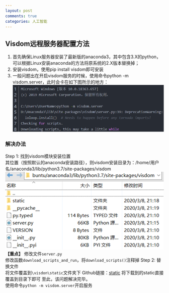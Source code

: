 ```yaml
---
layout: post
comments: true
categories: 人工智能
---
```

## Visdom远程服务器配置方法
1. 首先确保Linux服务器安装了最新版的anaconda3，其中包含3.X的python，可以根据Linux安装anaconda的方法将原系统的2.X版本替换掉；
2. 安装visdom，使用pip install visdom即可安装
3. 一般问题出在开启visdom服务的时候，使用命令python -m visdom.server，此时会卡在如下图所示的地方：
![输入图片描述](2020-03-10-Visdom%E8%BF%9C%E7%A8%8B%E6%9C%8D%E5%8A%A1%E5%99%A8%E9%85%8D%E7%BD%AE%E6%96%B9%E6%B3%95_md_files/1.png?v=1&type=image)
### 解决办法
Step 1: 找到visdom模块安装位置  
其位置（按照默认的anaconda安装路径），则visdom安装目录为：/home/用户名/anaconda3/lib/python3.7/site-packages/visdom
![输入图片描述](2020-03-10-Visdom%E8%BF%9C%E7%A8%8B%E6%9C%8D%E5%8A%A1%E5%99%A8%E9%85%8D%E7%BD%AE%E6%96%B9%E6%B3%95_md_files/2.png?v=1&type=image)
**【重点】**
修改文件`server.py`  
修改函数`download_scripts_and_run`，将`download_scripts()`注释掉
Step 2: 替换文件  
将文件覆盖到`\visdon\static`文件夹下
Github链接：[static](https://github.com/casuallyName/document-sharing/tree/master/static) 将下载到的static直接覆盖到目录下即可
至此，该问题解决完毕。  
使用命令`python -m visdom.server`开启服务
